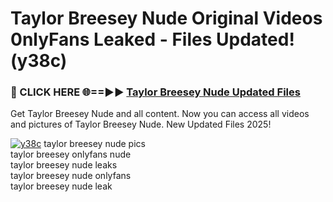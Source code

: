 # Taylor Breesey Nude Original Videos 0nlyFans Leaked - Files Updated! (y38c)

<h3>🔴 CLICK HERE 🌐==►► <a href="https://tinyurl.com/5h6xmrr3" rel="nofollow">Taylor Breesey Nude Updated Files</a></h3>

Get Taylor Breesey Nude and all content. Now you can access all videos and pictures of Taylor Breesey Nude. New Updated Files 2025!

[![y38c](https://i.imgur.com/KVD873Z.gif)](https://tinyurl.com/5h6xmrr3)
taylor breesey nude pics<br>
taylor breesey onlyfans nude<br>
taylor breesey nude leaks<br>
taylor breesey nude onlyfans<br>
taylor breesey nude leak